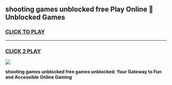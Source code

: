 
## shooting games unblocked free Play Online 👋 Unblocked Games
<h3>
<a href="https://premium.freeplayer.one?title=shooting_games_unblocked_free&ref=19F">CLICK TO PLAY</a></h3>
<hr>

<h3>
<a href="https://premium.freeplayer.one?title=shooting_games_unblocked_free&ref=19F">CLICK 2 PLAY</a>
  
</h3>

<a href="https://premium.freeplayer.one?title=shooting_games_unblocked_free&ref=19F"><img src="https://clearcache.store/games.png"></a>


**shooting games unblocked free games unblocked: Your Gateway to Fun and Accessible Online Gaming**
